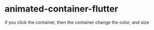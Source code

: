 # animated-container-flutter
if you click the container, then the container change the color, and size
